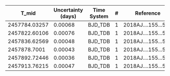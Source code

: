 |T_mid|Uncertainty (days)           |Time System|#                                            |Reference                           |
|-----|-----------------------------|-----------|---------------------------------------------|------------------------------------|
|2457784.03257|0.00068                      |BJD_TDB    |1                                            |2018AJ....155...52A                 |
|2457822.60106|0.00076                      |BJD_TDB    |1                                            |2018AJ....155...52A                 |
|2457836.62569|0.00048                      |BJD_TDB    |1                                            |2018AJ....155...52A                 |
|2457878.7001|0.00043                      |BJD_TDB    |1                                            |2018AJ....155...52A                 |
|2457892.72446|0.00036                      |BJD_TDB    |1                                            |2018AJ....155...52A                 |
|2457913.76215|0.00047                      |BJD_TDB    |1                                            |2018AJ....155...52A                 |
